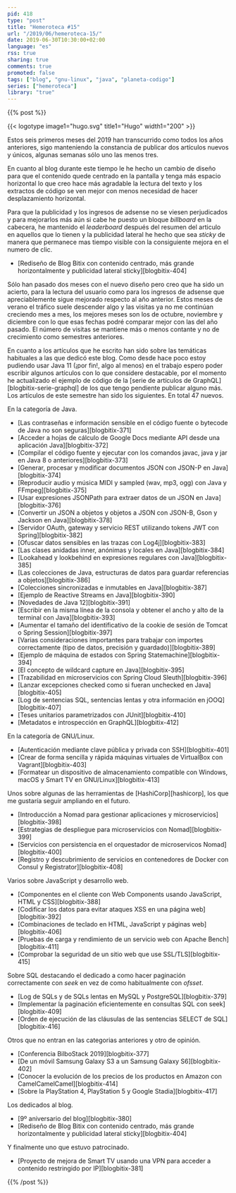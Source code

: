 ```yaml
---
pid: 418
type: "post"
title: "Hemeroteca #15"
url: "/2019/06/hemeroteca-15/"
date: 2019-06-30T10:30:00+02:00
language: "es"
rss: true
sharing: true
comments: true
promoted: false
tags: ["blog", "gnu-linux", "java", "planeta-codigo"]
series: ["hemeroteca"]
library: "true"
---
```


{{% post %}}

{{< logotype image1="hugo.svg" title1="Hugo" width1="200" >}}

Estos seis primeros meses del 2019 han transcurrido como todos los años anteriores, sigo manteniendo la constancia de publicar dos artículos nuevos y únicos, algunas semanas sólo uno las menos tres.

En cuanto al blog durante este tiempo le he hecho un cambio de diseño para que el contenido quede centrado en la pantalla y tenga más espacio horizontal lo que creo hace más agradable la lectura del texto y los extractos de código se ven mejor con menos necesidad de hacer desplazamiento horizontal. 

Para que la publicidad y los ingresos de adsense no se viesen perjudicados y para mejorarlos más aún si cabe he puesto un bloque _billboard_ en la cabecera, he mantenido el _leaderboard_ después del resumen del articulo en aquellos que lo tienen y la publicidad lateral he hecho que sea _sticky_ de manera que permanece mas tiempo visible con la consiguiente mejora en el numero de clic.

* [Rediseño de Blog Bitix con contenido centrado, más grande horizontalmente y publicidad lateral sticky][blogbitix-404]

Sólo han pasado dos meses con el nuevo diseño pero creo que ha sido un acierto, para la lectura del usuario como para los ingresos de adsense que apreciablemente sigue mejorado respecto al año anterior. Estos meses de verano el tráfico suele descender algo y las visitas ya no me continúan creciendo mes a mes, los mejores meses son los de octubre, noviembre y diciembre con lo que esas fechas podré comparar mejor con las del año pasado. El número de visitas se mantiene más o menos contante y no de crecimiento como semestres anteriores.

En cuanto a los artículos que he escrito han sido sobre las temáticas habituales a las que dedicó este blog. Como desde hace poco estoy pudiendo usar Java 11 (¡por fin!, algo al menos) en el trabajo espero poder escribir algunos artículos con lo que considere destacable, por el momento he actualizado el ejemplo de código de la [serie de artículos de GraphQL][blogbitix-serie-graphql] de los que tengo pendiente publicar alguno más. Los artículos de este semestre han sido los siguientes. En total 47 nuevos.

En la categoría de Java.

* [Las contraseñas e información sensible en el código fuente o bytecode de Java no son seguras][blogbitix-371]
* [Acceder a hojas de cálculo de Google Docs mediante API desde una aplicación Java][blogbitix-372]
* [Compilar el código fuente y ejecutar con los comandos javac, java y jar en Java 8 o anteriores][blogbitix-373]
* [Generar, procesar y modificar documentos JSON con JSON-P en Java][blogbitix-374]
* [Reproducir audio y música MIDI y sampled (wav, mp3, ogg) con Java y FFmpeg][blogbitix-375]
* [Usar expresiones JSONPath para extraer datos de un JSON en Java][blogbitix-376]
* [Convertir un JSON a objetos y objetos a JSON con JSON-B, Gson y Jackson en Java][blogbitix-378]
* [Servidor OAuth, gateway y servicio REST utilizando tokens JWT con Spring][blogbitix-382]
* [Ofuscar datos sensibles en las trazas con Log4j][blogbitix-383]
* [Las clases anidadas inner, anónimas y locales en Java][blogbitix-384]
* [Lookahead y lookbehind en expresiones regulares con Java][blogbitix-385]
* [Las colecciones de Java, estructuras de datos para guardar referencias a objetos][blogbitix-386]
* [Colecciones sincronizadas e inmutables en Java][blogbitix-387]
* [Ejemplo de Reactive Streams en Java][blogbitix-390]
* [Novedades de Java 12][blogbitix-391]
* [Escribir en la misma línea de la consola y obtener el ancho y alto de la terminal con Java][blogbitix-393]
* [Aumentar el tamaño del identificativo de la cookie de sesión de Tomcat o Spring Session][blogbitix-397]
* [Varias consideraciones importantes para trabajar con importes correctamente (tipo de datos, precisión y guardado)][blogbitix-389]
* [Ejemplo de máquina de estados con Spring Statemachine][blogbitix-394]
* [El concepto de wildcard capture en Java][blogbitix-395]
* [Trazabilidad en microservicios con Spring Cloud Sleuth][blogbitix-396]
* [Lanzar excepciones checked como si fueran unchecked en Java][blogbitix-405]
* [Log de sentencias SQL, sentencias lentas y otra información en jOOQ][blogbitix-407]
* [Teses unitarios parametrizados con JUnit][blogbitix-410]
* [Metadatos e introspección en GraphQL][blogbitix-412]

En la categoría de GNU/Linux.

* [Autenticación mediante clave pública y privada con SSH][blogbitix-401]
* [Crear de forma sencilla y rápida máquinas virtuales de VirtualBox con Vagrant][blogbitix-403]
* [Formatear un dispositivo de almacenamiento compatible con Windows, macOS y Smart TV en GNU/Linux][blogbitix-413]

Unos sobre algunas de las herramientas de [HashiCorp][hashicorp], los que me gustaría seguir ampliando en el futuro.

* [Introducción a Nomad para gestionar aplicaciones y microservicios][blogbitix-398]
* [Estrategias de despliegue para microservicios con Nomad][blogbitix-399]
* [Servicios con persistencia en el orquestador de microservicos Nomad][blogbitix-400]
* [Registro y descubrimiento de servicios en contenedores de Docker con Consul y Registrator][blogbitix-408]

Varios sobre JavaScript y desarrollo web.

* [Componentes en el cliente con Web Components usando JavaScript, HTML y CSS][blogbitix-388]
* [Codificar los datos para evitar ataques XSS en una página web][blogbitix-392]
* [Combinaciones de teclado en HTML, JavaScript y páginas web][blogbitix-406]
* [Pruebas de carga y rendimiento de un servicio web con Apache Bench][blogbitix-411]
* [Comprobar la seguridad de un sitio web que use SSL/TLS][blogbitix-415]

Sobre SQL destacando el dedicado a como hacer paginación correctamente con _seek_ en vez de como habitualmente con _ofsset_.

* [Log de SQLs y de SQLs lentas en MySQL y PostgreSQL][blogbitix-379]
* [Implementar la paginación eficientemente en consultas SQL con seek][blogbitix-409]
* [Orden de ejecución de las cláusulas de las sentencias SELECT de SQL][blogbitix-416]

Otros que no entran en las categorias anteriores y otro de opinión.

* [Conferencia BilboStack 2019][blogbitix-377]
* [De un móvil Samsung Galaxy S3 a un Samsung Galaxy S6][blogbitix-402]
* [Conocer la evolución de los precios de los productos en Amazon con CamelCamelCamel][blogbitix-414]
* [Sobre la PlayStation 4, PlayStation 5 y Google Stadia][blogbitix-417]

Los dedicados al blog.

* [9º aniversario del blog][blogbitix-380]
* [Rediseño de Blog Bitix con contenido centrado, más grande horizontalmente y publicidad lateral sticky][blogbitix-404]

Y finalmente uno que estuvo patrocinado.

* [Proyecto de mejora de Smart TV usando una VPN para acceder a contenido restringido por IP][blogbitix-381]

{{% /post %}}
